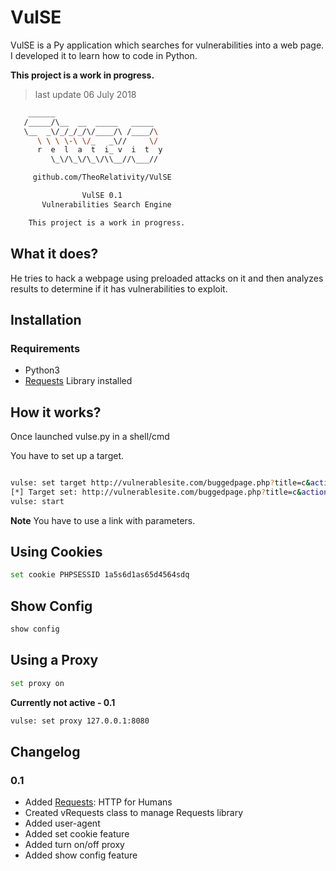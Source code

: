 # VulSE
VulSE is a Py application which searches for vulnerabilities into a web page. I developed it to learn how to code in Python.

**This project is a work in progress.**

> last update 06 July 2018

```bash
    ______
   /_____/\__  __  _____   _____
   \__  _\/_/_/_/\/____/\ /____/\
      \ \ \ \-\ \/_   _\//     \/
      r  e  l  a  t  i_ v  i  t  y
         \_\/\_\/\_\/\\__//\___//

     github.com/TheoRelativity/VulSE

                VulSE 0.1
       Vulnerabilities Search Engine

    This project is a work in progress.

```

## What it does?

He tries to hack a webpage using preloaded attacks on it and then analyzes results to determine if it has vulnerabilities to exploit.

## Installation

### Requirements
- Python3
- [Requests](https://github.com/requests/requests/) Library installed

## How it works?

Once launched vulse.py in a shell/cmd

You have to set up a target.

```bash

vulse: set target http://vulnerablesite.com/buggedpage.php?title=c&action=search
[*] Target set: http://vulnerablesite.com/buggedpage.php?title=c&action=search
vulse: start

```
**Note** You have to use a link with parameters.

## Using Cookies

```bash
set cookie PHPSESSID 1a5s6d1as65d4564sdq
```
## Show Config

```bash
show config
```

## Using a Proxy

```bash
set proxy on
```

**Currently not active - 0.1**
```bash
vulse: set proxy 127.0.0.1:8080
```

## Changelog
### 0.1

- Added [Requests](https://github.com/requests/requests/): HTTP for Humans
- Created vRequests class to manage Requests library
- Added user-agent
- Added set cookie feature
- Added turn on/off proxy
- Added show config feature
